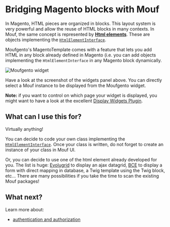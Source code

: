 Bridging Magento blocks with Mouf
=================================

In Magento, HTML pieces are organized in blocks. This layout system is very powerful and allow the reuse of HTML blocks 
in many contexts.
In Mouf, the same concept is represented by [**Html elements**](http://mouf-php.com/packages/mouf/html.htmlelement/README.md). These are objects
implementing the [`HtmlElementInterface`](https://github.com/thecodingmachine/html.html_element/blob/2.0/src/Mouf/Html/HtmlElement/HtmlElementInterface.php).

Moufgento's MagentoTemplate comes with a feature that lets you add HTML in any block already defined in Magento (i.e. 
you can add objects implementing the `HtmlElementInterface` in any Magento block dynamically.

![Moufgento widget](doc/widget.png)

Have a look at the screenshot of the widgets panel above. You can directly select a Mouf instance to be displayed from
the Moufgento widget.

**Note:** if you want to control on which page your widget is displayed, you might want to have a look at the excellent 
[Display Widgets Plugin](https://wordpress.org/plugins/display-widgets/).

What can I use this for?
------------------------
Virtually anything!

You can decide to code your own class implementing the [`HtmlElementInterface`](https://github.com/thecodingmachine/html.html_element/blob/2.0/src/Mouf/Html/HtmlElement/HtmlElementInterface.php).
Once your class is written, do not forget to create an instance of your class in Mouf UI.

Or, you can decide to use one of the html element already developed for you. The list is huge:
[Evolugrid](http://mouf-php.com/packages/mouf/html.widgets.evolugrid/README.md) to display an ajax datagrid,
[BCE](http://mouf-php.com/packages/mouf/mvc.bce/readme.md) to display a form with direct mapping in database,
a Twig template using the Twig block, etc... There are many possibilities if you take the time to scan the existing Mouf packages!

What next?
----------

Learn more about:

- [authentication and authorization](doc/authentication_and_right_management.md)
